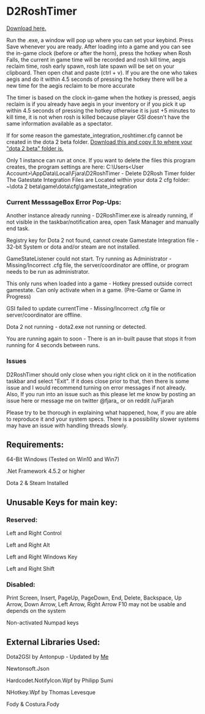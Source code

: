 # D2RoshTimer
[Download here.](https://github.com/robuhde/D2RoshTimer/raw/master/Downloads/D2RoshTimer.zip)


Run the .exe, a window will pop up where you can set your keybind. Press Save whenever you are ready. After loading into a game and you can see the in-game clock (before or after the horn), press the hotkey when Rosh Falls, the current in game time will be recorded and rosh kill time, aegis reclaim time, rosh early spawn, rosh late spawn will be set on your clipboard. Then open chat and paste (ctrl + v). If you are the one who takes aegis and do it within 4.5 seconds of pressing the hotkey there will be a new time for the aegis reclaim to be more accurate

The timer is based on the clock in-game when the hotkey is pressed, aegis reclaim is if you already have aegis in your inventory or if you pick it up within 4.5 seconds of pressing the hotkey otherwise it is just +5 minutes to kill time, it is not when rosh is killed because player GSI doesn't have the same information available as a spectator. 

If for some reason the gamestate_integration_roshtimer.cfg  cannot be created in the dota 2 beta folder. [Download this and copy it to where your "dota 2 beta" folder is.](https://github.com/robuhde/D2RoshTimer/raw/master/Downloads/Manual%20cfg%20placement.zip)

Only 1 instance can run at once. 
If you want to delete the files this program creates, the program settings are here:
C:\Users\<User Account>\AppData\Local\Fjara\D2RoshTimer - Delete D2Rosh Timer folder
The Gatestate Integration Files are Located within your dota 2 cfg folder:
~\dota 2 beta\game\dota\cfg\gamestate_integration

### Current MesssageBox Error Pop-Ups:
Another instance already running - D2RoshTimer.exe is already running, if not visible in the taskbar/notification area, open Task Manager and manually end task.

Registry key for Dota 2 not found, cannot create Gamestate Integration file - 32-bit System or dota and/or steam are not installed.

GameStateListener could not start. Try running as Administrator - Missing/Incorrect .cfg file, the server/coordinator are offline, or program needs to be run as administrator.

This only runs when loaded into a game - Hotkey pressed outside correct gamestate. Can only activate when in a game. (Pre-Game or Game in Progress)

GSI failed to update currentTime - Missing/Incorrect .cfg file or server/coordinator are offline.

Dota 2 not running - dota2.exe not running or detected.

You are running again to soon - There is an in-built pause that stops it from running for 4 seconds between runs.

### Issues
D2RoshTimer should only close when you right click on it in the notification taskbar and select "Exit". If it does close prior to that, then there is some issue and I would recommend turning on error messages if not already. Also, If you run into an issue such as this please let me know by posting an issue here or message me on twitter @fjara_ or on reddit /u/Fjarah

Please try to be thorough in explaining what happened, how, if you are able to reproduce it and your system specs. There is a possibility slower systems may have an issue with handling threads slowly. 

## Requirements:
64-Bit Windows (Tested on Win10 and Win7)

.Net Framework 4.5.2 or higher

Dota 2 & Steam Installed

## Unusable Keys for main key:
### Reserved:
Left and Right Control

Left and Right Alt

Left and Right Windows Key

Left and Right Shift

### Disabled:
Print Screen, Insert, PageUp, PageDown, End, Delete, Backspace, Up Arrow, Down Arrow, Left Arrow, Right Arrow
F10 may not be usable and depends on the system

Non-activated Numpad keys

## External Libraries Used:
Dota2GSI by Antonpup - Updated by [Me](https://github.com/robuhde/Dota2GSI)

Newtonsoft.Json

Hardcodet.NotifyIcon.Wpf by Philipp Sumi

NHotkey.Wpf by Thomas Levesque

Fody & Costura.Fody
